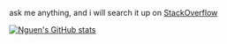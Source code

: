 ask me anything, and i will search it up on [StackOverflow](https://stackoverflow.com)

[![Nguen's GitHub stats](https://github-readme-stats.vercel.app/api?username=gawgua&count_private=true&show_icons=true&border_color=434d58&icon_color=ffff33&title_color=434d58&bg_color=f8c8dc&border_radius=20)](https://github.com/gawgua)
